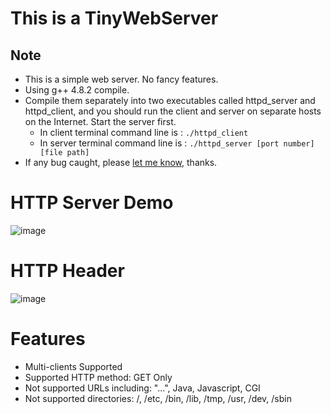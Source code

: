 # This is a TinyWebServer
## Note
- This is a simple web server. No fancy features.
- Using g++ 4.8.2 compile.
- Compile them separately into two executables called httpd_server and httpd_client, and you should run the client and server
on separate hosts on the Internet. Start the server first.
    - In client terminal command line is : `./httpd_client `
    - In server terminal command line is : `./httpd_server [port number] [file path]`
- If any bug caught, please [let me know](https://github.com/Soyn/TinyWebServer/issues), thanks.


# HTTP Server Demo
![image](https://github.com/Soyn/TinyWebServer/blob/master/screenshots/home_page_screenshot.gif)

# HTTP Header
![image](https://github.com/Soyn/TinyWebServer/blob/master/screenshots/http_info_screenshot.gif)
# Features
 - Multi-clients Supported
 - Supported HTTP method: GET Only
 - Not supported URLs including: "...", Java, Javascript, CGI
 - Not supported directories: /, /etc, /bin, /lib, /tmp, /usr, /dev, /sbin
